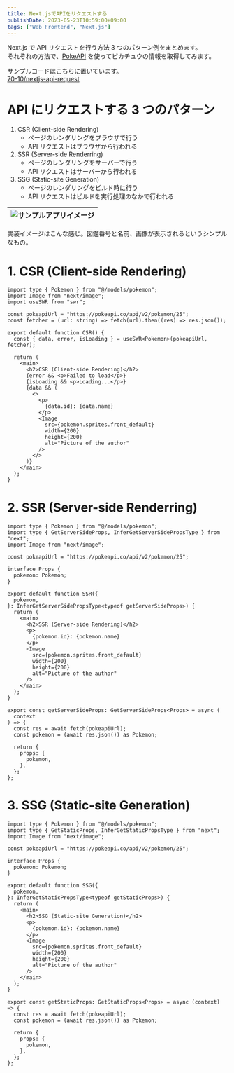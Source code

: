 ```yaml
---
title: Next.jsでAPIをリクエストする
publishDate: 2023-05-23T10:59:00+09:00
tags: ["Web Frontend", "Next.js"]
---
```


Next.js で API リクエストを行う方法 3 つのパターン例をまとめます。  
それぞれの方法で、[PokeAPI](https://pokeapi.co/) を使ってピカチュウの情報を取得してみます。

サンプルコードはこちらに置いています。  
[70-10/nextjs-api-request](https://github.com/70-10/nextjs-api-request)

# API にリクエストする 3 つのパターン

1. CSR (Client-side Rendering)
   - ページのレンダリングをブラウザで行う
   - API リクエストはブラウザから行われる
2. SSR (Server-side Renderring)
   - ページのレンダリングをサーバーで行う
   - API リクエストはサーバーから行われる
3. SSG (Static-site Generation)
   - ページのレンダリングをビルド時に行う
   - API リクエストはビルドを実行処理のなかで行われる

| ![サンプルアプリイメージ](/assets/nextjs-api-request.jpg) |
| :-------------------------------------------------------: |

実装イメージはこんな感じ。図鑑番号と名前、画像が表示されるというシンプルなもの。

# 1. CSR (Client-side Rendering)

```tsx
import type { Pokemon } from "@/models/pokemon";
import Image from "next/image";
import useSWR from "swr";

const pokeapiUrl = "https://pokeapi.co/api/v2/pokemon/25";
const fetcher = (url: string) => fetch(url).then((res) => res.json());

export default function CSR() {
  const { data, error, isLoading } = useSWR<Pokemon>(pokeapiUrl, fetcher);

  return (
    <main>
      <h2>CSR (Client-side Rendering)</h2>
      {error && <p>Failed to load</p>}
      {isLoading && <p>Loading...</p>}
      {data && (
        <>
          <p>
            {data.id}: {data.name}
          </p>
          <Image
            src={pokemon.sprites.front_default}
            width={200}
            height={200}
            alt="Picture of the author"
          />
        </>
      )}
    </main>
  );
}
```

# 2. SSR (Server-side Renderring)

```tsx
import type { Pokemon } from "@/models/pokemon";
import type { GetServerSideProps, InferGetServerSidePropsType } from "next";
import Image from "next/image";

const pokeapiUrl = "https://pokeapi.co/api/v2/pokemon/25";

interface Props {
  pokemon: Pokemon;
}

export default function SSR({
  pokemon,
}: InferGetServerSidePropsType<typeof getServerSideProps>) {
  return (
    <main>
      <h2>SSR (Server-side Rendering)</h2>
      <p>
        {pokemon.id}: {pokemon.name}
      </p>
      <Image
        src={pokemon.sprites.front_default}
        width={200}
        height={200}
        alt="Picture of the author"
      />
    </main>
  );
}

export const getServerSideProps: GetServerSideProps<Props> = async (
  context
) => {
  const res = await fetch(pokeapiUrl);
  const pokemon = (await res.json()) as Pokemon;

  return {
    props: {
      pokemon,
    },
  };
};
```

# 3. SSG (Static-site Generation)

```tsx
import type { Pokemon } from "@/models/pokemon";
import type { GetStaticProps, InferGetStaticPropsType } from "next";
import Image from "next/image";

const pokeapiUrl = "https://pokeapi.co/api/v2/pokemon/25";

interface Props {
  pokemon: Pokemon;
}

export default function SSG({
  pokemon,
}: InferGetStaticPropsType<typeof getStaticProps>) {
  return (
    <main>
      <h2>SSG (Static-site Generation)</h2>
      <p>
        {pokemon.id}: {pokemon.name}
      </p>
      <Image
        src={pokemon.sprites.front_default}
        width={200}
        height={200}
        alt="Picture of the author"
      />
    </main>
  );
}

export const getStaticProps: GetStaticProps<Props> = async (context) => {
  const res = await fetch(pokeapiUrl);
  const pokemon = (await res.json()) as Pokemon;

  return {
    props: {
      pokemon,
    },
  };
};
```
